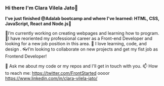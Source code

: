 ### Hi there  I'm Clara Vilela Jato👋

  **I've just finished @Adalab bootcamp and where I've learned: HTML, CSS, JavaScript, React and Node.js**🚀

  🔭I’m currently working on creating webpages and learning how to program.
  🌱I have reoriented my professional career as a Front-end Developer and looking for a new job position in this area.
  👯 I love learning, code, and design .
  👓I’m looking to collaborate on new projects and get my fist job as Frontend Developer!

  💬 Ask me about my code or my repos and I'll get in touch with you.
  📫 How to reach me: https://twitter.com/FrontStarted oooor https://www.linkedin.com/in/clara-vilela-jato/

